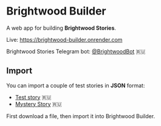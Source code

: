 # Brightwood Builder

A web app for building **Brightwood Stories**.

Live: https://brightwood-builder.onrender.com

Brightwood Stories Telegram bot: [@BrightwoodBot](https://t.me/BrightwoodBot) 🇷🇺

## Import

You can import a couple of test stories in **JSON** format:

- [Test story](https://github.com/kapxapot/brightwood-builder/blob/a89906042af7def387a835c62f09dc3bd406bfa1/public/stories/test.json) 🇷🇺
- [Mystery Story](https://github.com/kapxapot/brightwood-builder/blob/a89906042af7def387a835c62f09dc3bd406bfa1/public/stories/mystery.json) 🇷🇺

First download a file, then import it into Brightwood Builder.
